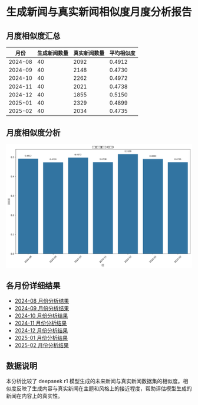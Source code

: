 # 生成新闻与真实新闻相似度月度分析报告

## 月度相似度汇总

| 月份 | 生成新闻数量 | 真实新闻数量 | 平均相似度 |
|------|------------|--------------|----------|
| 2024-08 | 40 | 2092 | 0.4912 |
| 2024-09 | 40 | 2148 | 0.4730 |
| 2024-10 | 40 | 2262 | 0.4972 |
| 2024-11 | 40 | 2021 | 0.4738 |
| 2024-12 | 40 | 1855 | 0.5150 |
| 2025-01 | 40 | 2329 | 0.4899 |
| 2025-02 | 40 | 2034 | 0.4735 |

## 月度相似度分析

![月度相似度比较](monthly_similarity_comparison.png)

## 各月份详细结果

- [2024-08 月份分析结果](similarity_2024-08/top_similar_news.md)
- [2024-09 月份分析结果](similarity_2024-09/top_similar_news.md)
- [2024-10 月份分析结果](similarity_2024-10/top_similar_news.md)
- [2024-11 月份分析结果](similarity_2024-11/top_similar_news.md)
- [2024-12 月份分析结果](similarity_2024-12/top_similar_news.md)
- [2025-01 月份分析结果](similarity_2025-01/top_similar_news.md)
- [2025-02 月份分析结果](similarity_2025-02/top_similar_news.md)

## 数据说明

本分析比较了 deepseek r1 模型生成的未来新闻与真实新闻数据集的相似度。相似度反映了生成内容与真实新闻在主题和风格上的接近程度，帮助评估模型生成的新闻在内容上的真实性。
